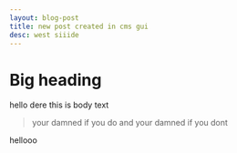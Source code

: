 ```yaml
---
layout: blog-post
title: new post created in cms gui
desc: west siiide
---
```

# Big heading

hello dere this is body text



> your damned if you do and your damned if you dont



hellooo